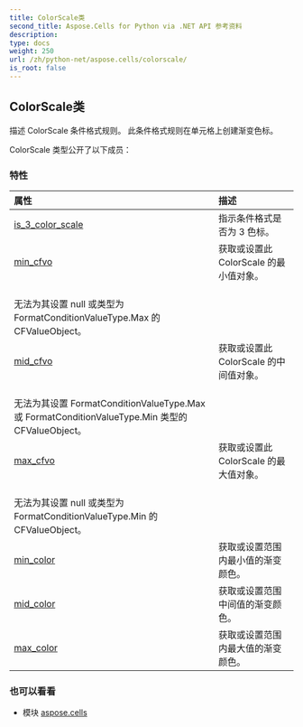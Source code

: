 ```yaml
---
title: ColorScale类
second_title: Aspose.Cells for Python via .NET API 参考资料
description:
type: docs
weight: 250
url: /zh/python-net/aspose.cells/colorscale/
is_root: false
---
```

## ColorScale类
描述 ColorScale 条件格式规则。
此条件格式规则在单元格上创建渐变色标。



ColorScale 类型公开了以下成员：

### 特性
|属性|描述|
| :- | :- |
| [is_3_color_scale](/cells/zh/python-net/aspose.cells/colorscale/is_3_color_scale) |指示条件格式是否为 3 色标。|
| [min_cfvo](/cells/zh/python-net/aspose.cells/colorscale/min_cfvo) |获取或设置此 ColorScale 的最小值对象。<br/>无法为其设置 null 或类型为 FormatConditionValueType.Max 的 CFValueObject。|
| [mid_cfvo](/cells/zh/python-net/aspose.cells/colorscale/mid_cfvo) |获取或设置此 ColorScale 的中间值对象。<br/>无法为其设置 FormatConditionValueType.Max 或 FormatConditionValueType.Min 类型的 CFValueObject。|
| [max_cfvo](/cells/zh/python-net/aspose.cells/colorscale/max_cfvo) |获取或设置此 ColorScale 的最大值对象。<br/>无法为其设置 null 或类型为 FormatConditionValueType.Min 的 CFValueObject。|
| [min_color](/cells/zh/python-net/aspose.cells/colorscale/min_color) |获取或设置范围内最小值的渐变颜色。|
| [mid_color](/cells/zh/python-net/aspose.cells/colorscale/mid_color) |获取或设置范围中间值的渐变颜色。|
| [max_color](/cells/zh/python-net/aspose.cells/colorscale/max_color) |获取或设置范围内最大值的渐变颜色。|



### 也可以看看
* 模块 [aspose.cells](..)
